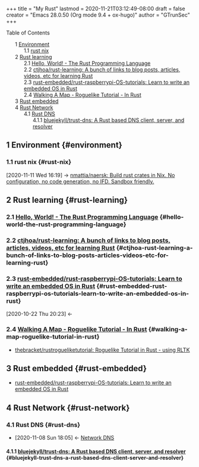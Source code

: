 +++
title = "My Rust"
lastmod = 2020-11-21T03:12:49-08:00
draft = false
creator = "Emacs 28.0.50 (Org mode 9.4 + ox-hugo)"
author = "GTrunSec"
+++

<style>
  .ox-hugo-toc ul {
    list-style: none;
  }
</style>
<div class="ox-hugo-toc toc">
<div></div>

<div class="heading">Table of Contents</div>

- <span class="section-num">1</span> [Environment](#environment)
    - <span class="section-num">1.1</span> [rust nix](#rust-nix)
- <span class="section-num">2</span> [Rust learning](#rust-learning)
    - <span class="section-num">2.1</span> [Hello, World! - The Rust Programming Language](#hello-world-the-rust-programming-language)
    - <span class="section-num">2.2</span> [ctjhoa/rust-learning: A bunch of links to blog posts, articles, videos, etc for learning Rust](#ctjhoa-rust-learning-a-bunch-of-links-to-blog-posts-articles-videos-etc-for-learning-rust)
    - <span class="section-num">2.3</span> [rust-embedded/rust-raspberrypi-OS-tutorials: Learn to write an embedded OS in Rust](#rust-embedded-rust-raspberrypi-os-tutorials-learn-to-write-an-embedded-os-in-rust)
    - <span class="section-num">2.4</span> [Walking A Map - Roguelike Tutorial - In Rust](#walking-a-map-roguelike-tutorial-in-rust)
- <span class="section-num">3</span> [Rust embedded](#rust-embedded)
- <span class="section-num">4</span> [Rust Network](#rust-network)
    - <span class="section-num">4.1</span> [Rust DNS](#rust-dns)
        - <span class="section-num">4.1.1</span> [bluejekyll/trust-dns: A Rust based DNS client, server, and resolver](#bluejekyll-trust-dns-a-rust-based-dns-client-server-and-resolver)

</div>
<!--endtoc-->



## <span class="section-num">1</span> Environment {#environment}


### <span class="section-num">1.1</span> rust nix {#rust-nix}

<span class="timestamp-wrapper"><span class="timestamp">[2020-11-11 Wed 16:19] </span></span> -> [nmattia/naersk: Build rust crates in Nix. No configuration, no code generation, no IFD. Sandbox friendly.](my-nix.md)


## <span class="section-num">2</span> Rust learning {#rust-learning}


### <span class="section-num">2.1</span> [Hello, World! - The Rust Programming Language](https://doc.rust-lang.org/book/ch01-02-hello-world.html) {#hello-world-the-rust-programming-language}


### <span class="section-num">2.2</span> [ctjhoa/rust-learning: A bunch of links to blog posts, articles, videos, etc for learning Rust](https://github.com/ctjhoa/rust-learning) {#ctjhoa-rust-learning-a-bunch-of-links-to-blog-posts-articles-videos-etc-for-learning-rust}


### <span class="section-num">2.3</span> [rust-embedded/rust-raspberrypi-OS-tutorials: Learn to write an embedded OS in Rust](https://github.com/rust-embedded/rust-raspberrypi-OS-tutorials) {#rust-embedded-rust-raspberrypi-os-tutorials-learn-to-write-an-embedded-os-in-rust}

<span class="timestamp-wrapper"><span class="timestamp">[2020-10-22 Thu 20:23] </span></span> <-


### <span class="section-num">2.4</span> [Walking A Map - Roguelike Tutorial - In Rust](https://bfnightly.bracketproductions.com/rustbook/chapter%5F3.html) {#walking-a-map-roguelike-tutorial-in-rust}

-   [thebracket/rustrogueliketutorial: Roguelike Tutorial in Rust - using RLTK](https://github.com/thebracket/rustrogueliketutorial)


## <span class="section-num">3</span> Rust embedded {#rust-embedded}

-   [rust-embedded/rust-raspberrypi-OS-tutorials: Learn to write an embedded OS in Rust](#rust-embedded-rust-raspberrypi-os-tutorials-learn-to-write-an-embedded-os-in-rust)


## <span class="section-num">4</span> Rust Network {#rust-network}


### <span class="section-num">4.1</span> Rust DNS {#rust-dns}

-   <span class="timestamp-wrapper"><span class="timestamp">[2020-11-08 Sun 18:05] </span></span> <- [Network DNS](network.md)


#### <span class="section-num">4.1.1</span> [bluejekyll/trust-dns: A Rust based DNS client, server, and resolver](https://github.com/bluejekyll/trust-dns) {#bluejekyll-trust-dns-a-rust-based-dns-client-server-and-resolver}
